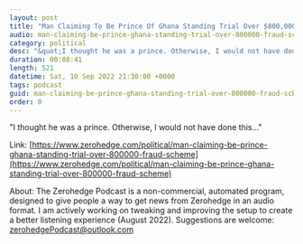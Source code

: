 ```yaml
---
layout: post
title: "Man Claiming To Be Prince Of Ghana Standing Trial Over $800,000 Fraud Scheme"
audio: man-claiming-be-prince-ghana-standing-trial-over-800000-fraud-scheme-0
category: political
desc: "&quot;I thought he was a prince. Otherwise, I would not have done this...&quot;"
duration: 00:08:41
length: 521
datetime: Sat, 10 Sep 2022 21:30:00 +0000
tags: podcast
guid: man-claiming-be-prince-ghana-standing-trial-over-800000-fraud-scheme-0
order: 0
---
```

&quot;I thought he was a prince. Otherwise, I would not have done this...&quot;

Link: [https://www.zerohedge.com/political/man-claiming-be-prince-ghana-standing-trial-over-800000-fraud-scheme](https://www.zerohedge.com/political/man-claiming-be-prince-ghana-standing-trial-over-800000-fraud-scheme)

About: The Zerohedge Podcast is a non-commercial, automated program, designed to give people a way to get news from Zerohedge in an audio format.  I am actively working on tweaking and improving the setup to create a better listening experience (August 2022).  Suggestions are welcome: [zerohedgePodcast@outlook.com](mailto:zerohedgePodcast@outlook.com)